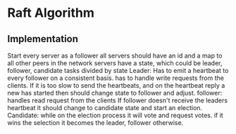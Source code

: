 # Raft Algorithm

## Implementation

Start every server as a follower
all servers should have an id and a map to all other peers in the network
servers have a state, which could be leader, follower, candidate
tasks divided by state
    Leader:
        Has to emit a heartbeat to every follower on a consistent basis.
        has to handle write requests from the clients.
        If it is too slow to send the heartbeats, and on the heartbeat reply a new has started then
        should change state to follower and adjust.
    follower:
        handles read request from the clients
        If follower doesn't receive the leaders heartbeat it should change to candidate state and start an election.
    Candidate:
        while on the election process it will vote and request votes.
        if it wins the selection it becomes the leader, follower otherwise.